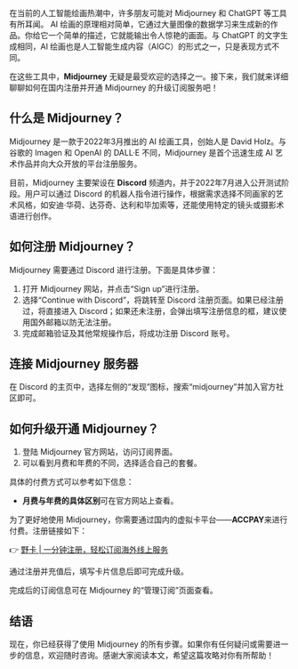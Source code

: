 在当前的人工智能绘画热潮中，许多朋友可能对 Midjourney 和 ChatGPT 等工具有所耳闻。 AI 绘画的原理相对简单，它通过大量图像的数据学习来生成新的作品。你给它一个简单的描述，它就能输出令人惊艳的画面。与 ChatGPT 的文字生成相同，AI 绘画也是人工智能生成内容（AIGC）的形式之一，只是表现方式不同。

在这些工具中，**Midjourney** 无疑是最受欢迎的选择之一。接下来，我们就来详细聊聊如何在国内注册并开通 Midjourney 的升级订阅服务吧！

## 什么是 Midjourney？

Midjourney 是一款于2022年3月推出的 AI 绘画工具，创始人是 David Holz。与谷歌的 Imagen 和 OpenAI 的 DALL·E 不同，Midjourney 是首个迅速生成 AI 艺术作品并向大众开放的平台注册服务。

目前，Midjourney 主要架设在 **Discord** 频道内，并于2022年7月进入公开测试阶段。用户可以通过 Discord 的机器人指令进行操作，根据需求选择不同画家的艺术风格，如安迪·华荷、达芬奇、达利和毕加索等，还能使用特定的镜头或摄影术语进行创作。

## 如何注册 Midjourney？

Midjourney 需要通过 Discord 进行注册。下面是具体步骤：

1. 打开 Midjourney 网站，并点击“Sign up”进行注册。
2. 选择“Continue with Discord”，将跳转至 Discord 注册页面。如果已经注册过，将直接进入 Discord；如果还未注册，会弹出填写注册信息的框，建议使用国外邮箱以防无法注册。
3. 完成邮箱验证及其他常规操作后，将成功注册 Discord 账号。

## 连接 Midjourney 服务器

在 Discord 的主页中，选择左侧的“发现”图标，搜索“midjourney”并加入官方社区即可。

## 如何升级开通 Midjourney？

1. 登陆 Midjourney 官方网站，访问订阅界面。
2. 可以看到月费和年费的不同，选择适合自己的套餐。

具体的付费方式可以参考如下信息：

- **月费与年费的具体区别**可在官方网站上查看。

为了更好地使用 Midjourney，你需要通过国内的虚拟卡平台——**ACCPAY**来进行付费。注册链接如下：

👉 [野卡 | 一分钟注册，轻松订阅海外线上服务](https://bit.ly/bewildcard)

通过注册并充值后，填写卡片信息后即可完成升级。

完成后的订阅信息可在 Midjourney 的“管理订阅”页面查看。

## 结语

现在，你已经获得了使用 Midjourney 的所有步骤。如果你有任何疑问或需要进一步的信息，欢迎随时咨询。感谢大家阅读本文，希望这篇攻略对你有所帮助！